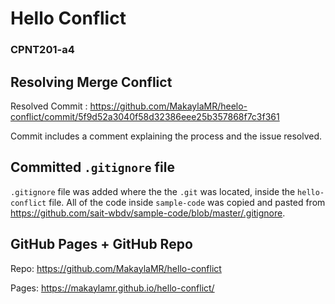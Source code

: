 # Hello Conflict

### CPNT201-a4

## Resolving Merge Conflict

Resolved Commit : https://github.com/MakaylaMR/heelo-conflict/commit/5f9d52a3040f58d32386eee25b357868f7c3f361

Commit includes a comment explaining the process and the issue resolved.

## Committed `.gitignore` file

`.gitignore` file was added where the the `.git` was located, inside the `hello-conflict` file. All of the code inside `sample-code` was copied and pasted from https://github.com/sait-wbdv/sample-code/blob/master/.gitignore.

## GitHub Pages + GitHub Repo

Repo: https://github.com/MakaylaMR/hello-conflict

Pages: https://makaylamr.github.io/hello-conflict/
